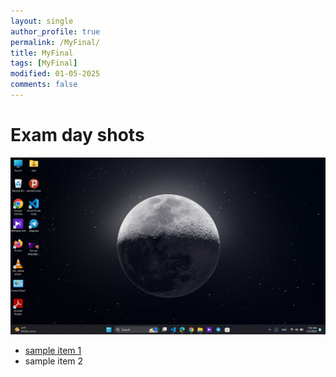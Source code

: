 ```yaml
---
layout: single
author_profile: true
permalink: /MyFinal/
title: MyFinal
tags: [MyFinal]
modified: 01-05-2025
comments: false
---
```

# Exam day shots

![](assets/images/Screenshot%202025-01-05%20.jpg)

- [sample item 1](n.liara.fccourse)
- sample item 2

